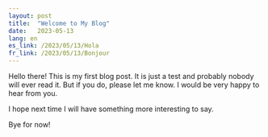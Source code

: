 ```yaml
---
layout: post
title:  "Welcome to My Blog"
date:   2023-05-13
lang: en
es_link: /2023/05/13/Hola
fr_link: /2023/05/13/Bonjour
---
```


Hello there! This is my first blog post. It is just a test and probably nobody will ever read it. But if you do, please let me know. I would be very happy to hear from you.

I hope next time I will have something more interesting to say.

Bye for now!